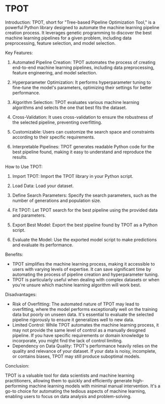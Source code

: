 # TPOT

Introduction:
TPOT, short for "Tree-based Pipeline Optimization Tool," is a powerful Python library designed to automate the machine learning pipeline creation process. It leverages genetic programming to discover the best machine learning pipelines for a given problem, including data preprocessing, feature selection, and model selection.

Key Features:

1. Automated Pipeline Creation: TPOT automates the process of creating end-to-end machine learning pipelines, including data preprocessing, feature engineering, and model selection.

2. Hyperparameter Optimization: It performs hyperparameter tuning to fine-tune the model's parameters, optimizing their settings for better performance.

3. Algorithm Selection: TPOT evaluates various machine learning algorithms and selects the one that best fits the dataset.

4. Cross-Validation: It uses cross-validation to ensure the robustness of the selected pipeline, preventing overfitting.

5. Customizable: Users can customize the search space and constraints according to their specific requirements.

6. Interpretable Pipelines: TPOT generates readable Python code for the best pipeline found, making it easy to understand and reproduce the results.

How to Use TPOT:

1. Import TPOT: Import the TPOT library in your Python script.

2. Load Data: Load your dataset.

3. Define Search Parameters: Specify the search parameters, such as the number of generations and population size.

4. Fit TPOT: Let TPOT search for the best pipeline using the provided data and parameters.

5. Export Best Model: Export the best pipeline found by TPOT as a Python script.

6. Evaluate the Model: Use the exported model script to make predictions and evaluate its performance.

Benefits:

- TPOT simplifies the machine learning process, making it accessible to users with varying levels of expertise.
It can save significant time by automating the process of pipeline creation and hyperparameter tuning.
- TPOT is particularly useful when dealing with complex datasets or when you're unsure which machine learning algorithm will work best.

Disadvantages:

- Risk of Overfitting: The automated nature of TPOT may lead to overfitting, where the model performs exceptionally well on the training data but poorly on unseen data. It's essential to evaluate the selected pipeline rigorously to ensure it generalizes well to new data.
- Limited Control: While TPOT automates the machine learning process, it may not provide the same level of control as a manually designed pipeline. If you have specific requirements or domain knowledge to incorporate, you might find the lack of control limiting.
- Dependency on Data Quality: TPOT's performance heavily relies on the quality and relevance of your dataset. If your data is noisy, incomplete, or contains biases, TPOT may still produce suboptimal models.

Conclusion:

TPOT is a valuable tool for data scientists and machine learning practitioners, allowing them to quickly and efficiently generate high-performing machine learning models with minimal manual intervention. It's a go-to choice for automating the tedious aspects of machine learning, enabling users to focus on data analysis and problem-solving.
